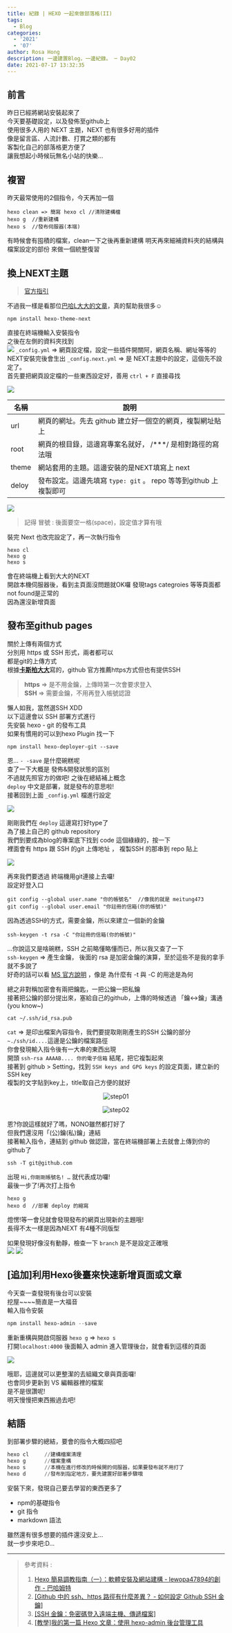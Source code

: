 ```yaml
---
title: 紀錄 | HEXO 一起來做部落格(II)
tags:
  - Blog
categories:
  - '2021'
  - '07'
author: Rosa Hong
description: 一邊建置Blog，一邊紀錄。 ─ Day02
date: 2021-07-17 13:32:35
---
```



## 前言 ##

昨日已經將網站安裝起來了  
今天要基礎設定，以及發佈至github上  
使用很多人用的 NEXT 主題，NEXT 也有很多好用的插件  
像是留言區、人流計數、打賞之類的都有  
客製化自己的部落格更方便了  
讓我想起小時候玩無名小站的快樂...  

## 複習 ##

昨天最常使用的2個指令，今天再加一個  

```
hexo clean => 簡寫 hexo cl //清除建構檔  
hexo g  //重新建構  
hexo s  //發布伺服器(本端)  
```

有時候會有囤積的檔案，clean一下之後再重新建構
明天再來細補資料夾的結構與檔案設定的部份
來做一個統整復習

## 換上NEXT主題 ##  
  
> [官方指引](https://github.com/theme-next/hexo-theme-next)  

不過我一樣是看那位[巴哈L大大的文章](https://home.gamer.com.tw/artwork.php?sn=5138471)，真的幫助我很多☺️  
  

```
npm install hexo-theme-next  
```

直接在終端機輸入安裝指令  
之後在左側的資料夾找到  
![](https://chi01pap001files.storage.live.com/y4mZoV2zYTezJ7XnQzQftdPHv7G283xYtZn29Jm7MZ5BcCvcgEz5ET80-IILT_wrv5cE-TDME573cM8j3IQndYptgcFKJboIPsDViORzMo-554RRyfmKuwmWNFLSCifx1yqRbRS_1vGsOCjc52mDfyHSBXfKC2qOJOSP-_382CTz8EjWdyen19M2UAwGLqGcNis?width=290&height=602&cropmode=none)
`_config.yml`  ⇒ 網頁設定檔，設定一些插件開關阿，網頁名稱、網址等等的  
NEXT安裝完後會生出 `_config.next.yml` ⇒ 是 NEXT主題中的設定，這個先不設定了。  
首先要把網頁設定檔的一些東西設定好，善用 `ctrl + F` 直接尋找  

![](https://chi01pap001files.storage.live.com/y4mg5VYrXhn9SKuFB7O410M0VrdE80dSyg12iiXxEjvdvFV36VXtMsNIyS90lEwOEjoEwGU8AvLctdsyh42QKc7m_VT5DBKUkjUwZAVZzXPWkqjbUjvOIrtXtZmk8w-NQb--hMM-_jkdmrzXBFZ8f8xG2ofs35BdVqZQ36OjvduhjK3UXSuWqfopS2MDFKov9NB?width=660&height=418&cropmode=none)  

| 名稱  | 說明                                                             |
| ----- | ---------------------------------------------------------------- |
| url   | 網頁的網址。先去 github 建立好一個空的網頁，複製網址貼上         |
| root  | 網頁的根目錄，這邊寫專案名就好， /***/ 是相對路徑的寫法哦        |
| theme | 網站套用的主題。這邊安裝的是NEXT填寫上 next                      |
| deloy | 發布設定。這邊先填寫 `type: git` 。 repo 等等到github 上複製即可 |

![](https://chi01pap001files.storage.live.com/y4m31ODFxu3XGBixiLchDX0zi4lqY1toUWP2_3Bvbe2iqrsvUY5k035-7vUuTxYOsecl-msD3YU6BjrtEXYrR4vfzVsO0GR7w5HPZuS816bAUuUJ3b8LOyZro_eBsQX7EzvEvwyCle5dAdlWgxV2Ynrlk2WOPIyQan6qaNM5hF8XhMsowebpXBVIsiPg6QkwICt?width=256&height=68&cropmode=none)  

> 記得 冒號 : 後面要空一格(space)，設定值才算有哦  

裝完 Next 也改完設定了，再一次執行指令   

```
hexo cl
hexo g
hexo s
```


會在終端機上看到大大的NEXT  
開啟本機伺服器後，看到主頁面沒問題就OK囉
發現tags categroies 等等頁面都not found是正常的  
因為還沒新增頁面  

## 發布至github pages ##

關於上傳有兩個方式  
分別用 https 或 SSH 形式，兩者都可以  
都是git的上傳方式  
根據[**卡斯柏大大**](https://wcc723.github.io/git/2018/02/12/github-ssh-https/)寫的，github 官方推薦https方式但也有提供SSH  

> **https** ⇒ 是不用金鑰，上傳時第一次會要求登入  
**SSH** ⇒ 需要金鑰，不用再登入帳號認證  

懶人如我，當然選SSH XDD  
以下這邊會以 SSH 部署方式進行  
先安裝 hexo - git 的發布工具   
如果有慣用的可以到hexo Plugin 找一下  
```
npm install hexo-deployer-git --save
```


恩...   `- -save`  是什麼碗糕呢  
查了一下大概是 發佈&開發狀態的區別  
不過就先照官方的做吧! 之後在總結補上概念  
`deploy` 中文是部署，就是發布的意思啦!  
接著回到上面 `_config.yml` 檔進行設定  

![](https://chi01pap001files.storage.live.com/y4mAgiLoI6WV74o0adjBGFlRZU-8LOLmfwTqA6WE10zJOcOQWQcjFuUUTtl_jsAoAXrQUu08ZmDPU8g7l7hgaAT1DOVYYDjxiWeS2hftDZXLinaOqNrU4zsLPPdPZn3nBsD5Crg07WHCYbskme0mhi0CQD_sWE-ZjVSFhPULnsB8ZurJzRRoMCsXMHt_GFO52eL?width=256&height=68&cropmode=none)  

剛剛我們在 `deploy` 這邊寫打好type了  
為了接上自己的 github repository  
我們到要成為blog的專案底下找到 code 這個綠綠的，按一下  
裡面會有 https 跟 SSH 的git 上傳地址 ， 複製SSH 的那串到 repo 貼上  

![](https://chi01pap001files.storage.live.com/y4mtrlRgLYfAcRsAhseYDa7VThDuZI0wLDMnhFqvZ7xSbTkFjpstkcIn1SQWWs-ZgIQXy9_w2VNi0KMgNLoJdt9Uvcsq2JAyt-klGyB5qA_HHhyUCu1RJqsELKcVABJd1Rh-QcOSMEcfBXzOdw1pN1zkgWoeBD68rwLUwpTZoiXDjH5eFa_V-Rx4InL5hdAIyA2?width=660&height=487&cropmode=none)  

再來我們要透過 終端機用git連接上去囉!  
設定好登入口  

```
git config --global user.name "你的帳號名"  //像我的就是 meitung473  
git config --global user.email "你註冊的信箱(你的帳號)"
```

因為透過SSH的方式，需要金鑰，所以來建立一個新的金鑰  
```
ssh-keygen -t rsa -C "你註冊的信箱(你的帳號)"
```

...你說這又是啥碗糕，SSH 之前略懂略懂而已，所以我又查了一下  
`ssh-keygen` ⇒ 產生金鑰， 後面的 rsa 是加密金鑰的演算，至於這些不是我的拿手就不多說了  
好奇的話可以看 [MS 官方說明](https://docs.microsoft.com/zh-tw/azure/virtual-machines/linux/create-ssh-keys-detailed) ，像是 為什麼有 -t 與 -C 的用途是為何  

總之非對稱加密會有兩把鑰匙，一把公鑰一把私鑰  
接著把公鑰的部分提出來，塞給自己的github，上傳的時候透過  「鑰<->鑰」溝通(you know~)  

```
cat ~/.ssh/id_rsa.pub
``` 

`cat` ⇒ 是印出檔案內容指令，我們要提取剛剛產生的SSH 公鑰的部分  
`~./ssh/id....`這邊是公鑰的檔案路徑  
你會發現輸入指令後有一大串的東西出現  
開頭 `ssh-rsa AAAAB.... 你的電子信箱` 結尾，把它複製起來  
接著到 github > Setting，找到 `SSH keys and GPG keys` 的設定頁面，建立新的SSH key  
複製的文字貼到key上，title取自己方便的就好
<center> 

![step01](https://chi01pap001files.storage.live.com/y4mtrlRgLYfAcRsAhseYDa7VThDuZI0wLDMnhFqvZ7xSbTkFjpstkcIn1SQWWs-ZgIQXy9_w2VNi0KMgNLoJdt9Uvcsq2JAyt-klGyB5qA_HHhyUCu1RJqsELKcVABJd1Rh-QcOSMEcfBXzOdw1pN1zkgWoeBD68rwLUwpTZoiXDjH5eFa_V-Rx4InL5hdAIyA2?width=256&height=189&cropmode=none)

![step02](https://chi01pap001files.storage.live.com/y4m8_6cDZHW1v4JSUJsrUu1p9bMSzDmISLkPucVi6NDP88dCk5LwTSNVligcXEMl81_wAl0zvVnA_WXHJdKvEIccFUNyticly15iG3l2HSc4Wob7_MFbIQaPdxt1KrDyLUosjUouzN0940St1O3nLFi2qH_LUIFad_H5L0VmBpQQJZegkAIR9m0Z8NpnoCC4dbg?width=256&height=140&cropmode=none)  
</center>

恩?你說這樣就好了嗎，NONO雖然都打好了  
但我們還沒用「(公)鑰(私)鑰」連結    
接著輸入指令，連結到 github 做認證，當在終端機部署上去就會上傳到你的github了  


```
ssh -T git@github.com
``` 


出現 `Hi,你剛剛帳號名! …` 就代表成功囉!  
最後一步了!再次打上指令  

```
hexo g  
hexo d  //部署 deploy 的縮寫
```

燈愣!等一會兒就會發現發布的網頁出現新的主題哦!   
長得不太一樣是因為NEXT 有4種不同版型  

如果發現好像沒有動靜，檢查一下 `branch` 是不是設定正確哦    
![](https://chi01pap001files.storage.live.com/y4mUwaX8yxoT5torp_6oiPYLOI5bjcEE0IJ89NRpRpuhwB6uUaD7dWVgENZka-pJtH4jWV_QrTpJhDe5styDA24xN6fvf0_nWbzeWRzgFWsz9U--NP80ITmFjg4HyStxEjbMOPPco1sLRZPDNmy9Z4TLRgNYcRlBSgGYnzNgDACmLTzLz2Kq859eMQbkhbKT1mq?width=256&height=76&cropmode=none)
![](https://chi01pap001files.storage.live.com/y4mK9VlB_cWLjYZ-RMixf0tnkWDOEsySIboe-UtyXoGkSN38L2iUgW4cfm4ru33sO850_G6xbqnE1fQ1VmFeIuJWc4NZKcOWcI0x6NW6by4-rCVi8btKN5Hqt54R23dSlNk5hhOVUEIsc6nYJF2ihz-1AMnxct_WzyxqXEAopufB_acOFW8a5OIrzMyH9MmjSKO?width=256&height=120&cropmode=none)

## \[追加\]利用Hexo後臺來快速新增頁面或文章

今天查一查發現有後台可以安裝  
挖屋~~~~簡直是一大福音  
輸入指令安裝  

```powershell
npm install hexo-admin --save  
```

重新重構與開啟伺服器 `hexo g` ⇒ `hexo s`  
打開`localhost:4000` 後面輸入 admin 進入管理後台，就會看到這樣的頁面  

![](https://chi01pap001files.storage.live.com/y4m6t5lwQPLeYwvheAsHrOEHdnJDvfl0c0F_h5yuFzqA519FHGGLzP7wzctJ4tWl-gKQVjsmRL_fTPQZfF-lkmpGSk1ElGcFRl91NAVboiaUtF8aJ_5SBTB7FcXnFt0aLhgJsASoM9qihet4CBavi-X-4oSRL7ygPu1IBOAk1-G-b0e78pNOTA5C_avI3hXqGtM?width=660&height=406&cropmode=none)

哦耶，這邊就可以更整潔的去組織文章與頁面囉!  
也會同步更新到 VS 編輯器裡的檔案  
是不是很讚呢!  
明天慢慢把東西搬過去吧!  

## 結語 ##  

到部署步驟的總結，要會的指令大概四招吧  

```powershell
hexo cl     //建構檔案清理
hexo g      //檔案重構
hexo s      //本機在進行修改的時候開的伺服器，如果要發布就不用打了
hexo d      //發布到指定地方，要先建置好部署步驟哦
```  

安裝下來，發現自己要去學習的東西更多了  
- npm的基礎指令  
- git 指令   
- markdown 語法   

雖然還有很多想要的插件還沒安上...  
就一步步來吧:D... 

---

> 參考資料 :  
>1. [Hexo 簡易調教指南（一）：軟體安裝及網站建構 - lewopa47894的創作 - 巴哈姆特](https://home.gamer.com.tw/artwork.php?sn=5138471)  
>2. [[Github 中的 ssh、https 路徑有什麼差異？ - 如何設定 Github SSH 金鑰]](https://wcc723.github.io/git/2018/02/12/github-ssh-https/)  
>3. [[SSH 金鑰：免密碼登入遠端主機、傳遞檔案]](https://ithelp.ithome.com.tw/articles/10227181)  
>4. [\[教學\]我的第一篇 Hexo 文章：使用 hexo-admin 後台管理工具](https://ed521.github.io/2019/08/hexo-admin/)